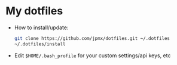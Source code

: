 My dotfiles
========


- How to install/update:

  ```bash
  git clone https://github.com/jpmx/dotfiles.git ~/.dotfiles
  ~/.dotfiles/install
  ```

- Edit `$HOME/.bash_profile` for your custom settings/api keys, etc

